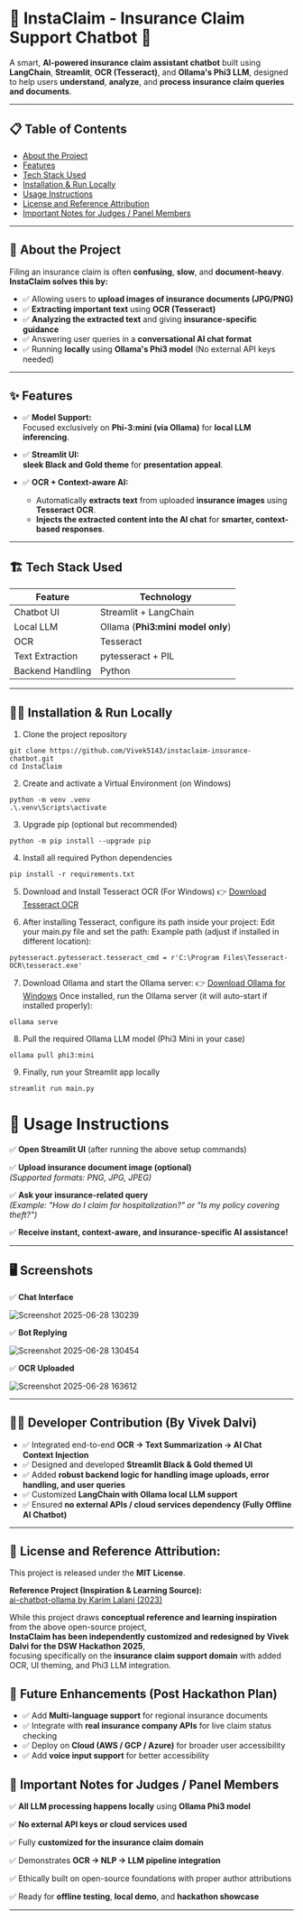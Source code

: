 # 📢 InstaClaim - Insurance Claim Support Chatbot 💬

A smart, **AI-powered insurance claim assistant chatbot** built using **LangChain**, **Streamlit**, **OCR (Tesseract)**, and **Ollama's Phi3 LLM**, designed to help users **understand**, **analyze**, and **process insurance claim queries and documents**.

---

## 📋 Table of Contents

- [About the Project](#-about-the-project)
- [Features](#-features)
- [Tech Stack Used](#-tech-stack-used)
- [Installation & Run Locally](#-installation--run-locally)
- [Usage Instructions](#-usage-instructions)
- [License and Reference Attribution](#-license-and-reference-attribution)
- [Important Notes for Judges / Panel Members](#-important-notes-for-judges--panel-members)

---

## 🚀 About the Project

Filing an insurance claim is often **confusing**, **slow**, and **document-heavy**.  
**InstaClaim solves this by:**

- ✅ Allowing users to **upload images of insurance documents (JPG/PNG)**
- ✅ **Extracting important text** using **OCR (Tesseract)**
- ✅ **Analyzing the extracted text** and giving **insurance-specific guidance**
- ✅ Answering user queries in a **conversational AI chat format**
- ✅ Running **locally** using **Ollama's Phi3 model** (No external API keys needed)

---

## ✨ Features 

- ✅ **Model Support:**  
  Focused exclusively on **Phi-3:mini (via Ollama)** for **local LLM inferencing**.

- ✅ **Streamlit UI:**  
   **sleek Black and Gold theme** for **presentation appeal**.

- ✅ **OCR + Context-aware AI:**  
  - Automatically **extracts text** from uploaded **insurance images** using **Tesseract OCR**.  
  - **Injects the extracted content into the AI chat** for **smarter, context-based responses**.

---

## 🏗️ Tech Stack Used

| Feature           | Technology                        |
|-------------------|-----------------------------------|
| Chatbot UI        | Streamlit + LangChain             |
| Local LLM         | Ollama (**Phi3:mini model only**)       |
| OCR               | Tesseract                         |
| Text Extraction   | pytesseract + PIL                |
| Backend Handling  | Python                           |

---

## 🧑‍💻 Installation & Run Locally


1. Clone the project repository
```
git clone https://github.com/Vivek5143/instaclaim-insurance-chatbot.git
cd InstaClaim
```
2. Create and activate a Virtual Environment (on Windows)
```
python -m venv .venv
.\.venv\Scripts\activate
```
3. Upgrade pip (optional but recommended)
```
python -m pip install --upgrade pip
```
4. Install all required Python dependencies
```
pip install -r requirements.txt
```
5. Download and Install Tesseract OCR (For Windows)
👉 [Download Tesseract OCR](https://github.com/tesseract-ocr/tesseract)

6. After installing Tesseract, configure its path inside your project:
Edit your main.py file and set the path:
Example path (adjust if installed in different location):
```
pytesseract.pytesseract.tesseract_cmd = r'C:\Program Files\Tesseract-OCR\tesseract.exe'
```
7. Download Ollama and start the Ollama server:
👉 [Download Ollama for Windows](https://ollama.com/download)
Once installed, run the Ollama server (it will auto-start if installed properly):
```
ollama serve
```
8. Pull the required Ollama LLM model (Phi3 Mini in your case)
```
ollama pull phi3:mini
```
9. Finally, run your Streamlit app locally
```
streamlit run main.py
```
# 📝 Usage Instructions

✅ **Open Streamlit UI** (after running the above setup commands)


✅ **Upload insurance document image (optional)**  
*(Supported formats: PNG, JPG, JPEG)*

✅ **Ask your insurance-related query**  
*(Example: "How do I claim for hospitalization?" or "Is my policy covering theft?")*

✅ **Receive instant, context-aware, and insurance-specific AI assistance!**

---

## 🖥️ Screenshots

✅ **Chat Interface**

![Screenshot 2025-06-28 130239](https://github.com/user-attachments/assets/b6b9c722-1f2d-41d0-8fbd-a8d8c44eccac)

✅ **Bot Replying**

![Screenshot 2025-06-28 130454](https://github.com/user-attachments/assets/37c62121-42dd-4466-b9e5-7b722595a838)

✅ **OCR Uploaded**

![Screenshot 2025-06-28 163612](https://github.com/user-attachments/assets/c54f9107-1b7d-4730-a4d7-6c97e61461ac)

---

## 👨‍💻 Developer Contribution (By **Vivek Dalvi**)

- ✅ Integrated end-to-end **OCR → Text Summarization → AI Chat Context Injection**
- ✅ Designed and developed **Streamlit Black & Gold themed UI**
- ✅ Added **robust backend logic for handling image uploads, error handling, and user queries**
- ✅ Customized **LangChain with Ollama local LLM support**
- ✅ Ensured **no external APIs / cloud services dependency (Fully Offline AI Chatbot)**

---

## 📑 License and Reference Attribution:

This project is released under the **MIT License**.

**Reference Project (Inspiration & Learning Source):**  
[ai-chatbot-ollama by Karim Lalani (2023)](https://github.com/karim-lalani/ai-chatbot-ollama)

While this project draws **conceptual reference and learning inspiration** from the above open-source project,  
**InstaClaim has been independently customized and redesigned by Vivek Dalvi for the DSW Hackathon 2025**,  
focusing specifically on the **insurance claim support domain** with added OCR, UI theming, and Phi3 LLM integration.

## 🚀 Future Enhancements (Post Hackathon Plan)

- ✅ Add **Multi-language support** for regional insurance documents
- ✅ Integrate with **real insurance company APIs** for live claim status checking
- ✅ Deploy on **Cloud (AWS / GCP / Azure)** for broader user accessibility
- ✅ Add **voice input support** for better accessibility


## 📌 Important Notes for Judges / Panel Members

✅ **All LLM processing happens locally** using **Ollama Phi3 model**

✅ **No external API keys or cloud services used**

✅ Fully **customized for the insurance claim domain**

✅ Demonstrates **OCR → NLP → LLM pipeline integration**

✅ Ethically built on open-source foundations with proper author attributions

✅ Ready for **offline testing**, **local demo**, and **hackathon showcase**

---
